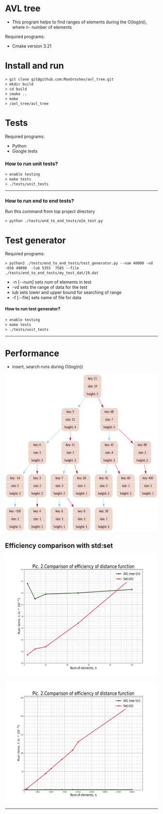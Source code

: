# AVL tree
- This program helps to find ranges of elements during the O(log(n)), where n- number of elements

Required programs:

-  Cmake version  3.21


# Install and run
```
> git clone git@github.com:MaxGroshev/avl_tree.git
> mkdir build
> cd build
> cmake ..
> make
> /avl_tree/avl_tree

```

# Tests
Required programs:

- Python
- Google tests


### How to run unit tests?
```
> enable testing
> make tests
> ./tests/unit_tests
```
---

### How to run end to end tests?
Run this command from top project directory
```
> python ./tests/end_to_end_tests/e2e_test.py

```

# Test generator
Required programs:

```
> python3 ./tests/end_to_end_tests/test_generator.py --num 40000 -vd -656 49090  -lub 5355  7585 --file ./tests/end_to_end_tests/my_test_dat/19.dat

```
 - -n  [--num] sets num of elements in test
 - -vd sets the range of data for the test
 - lub sets lower and upper bound for searching of range
 - -f [--file] sets name of file for data

#### How to run test generator?
```
> enable testing
> make tests
> ./tests/unit_tests
```
---

# Performance
- insert, search runs during O(log(n))

<p align="center">
  <img width="600" height="520" src="https://github.com/MaxGroshev/avl_tree/blob/master/efficiency_comp/tree_d1.png">
</p>

## Efficiency comparison with std:set

<p align="center">
  <img width="600" height="400" src="https://github.com/MaxGroshev/avl_tree/blob/master/efficiency_comp/start_graph.png">
</p>

<p align="center">
  <img width="600" height="400" src="https://github.com/MaxGroshev/avl_tree/blob/master/efficiency_comp/graph.png">
</p>

---
